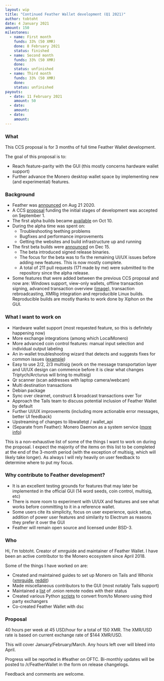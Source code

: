 ```yaml
---
layout: wip
title: "Continued Feather Wallet development (Q1 2021)"
author: tobtoht
date: 4 January 2021
amount: 150
milestones:
  - name: First month 
    funds: 33% (50 XMR)
    done: 8 February 2021
    status: finished
  - name: Second month
    funds: 33% (50 XMR)
    done: 
    status: unfinished
  - name: Third month
    funds: 33% (50 XMR)
    done: 
    status: unfinished
payouts:
  - date: 11 February 2021
    amount: 50
  - date:
    amount:
  - date:
    amount:
---
```


### What

This CCS proposal is for 3 months of full time Feather Wallet development.

The goal of this proposal is to:

- Reach feature-parity with the GUI (this mostly concerns hardware wallet support)
- Further advance the Monero desktop wallet space by implementing new (and experimental) features.

### Background

- Feather was [announced](https://old.reddit.com/r/Monero/comments/idujx0/feather_free_opensource_monero_desktop_wallet/) on Aug 21 2020. 
- A CCS [proposal](https://ccs.getmonero.org/proposals/feather-2020.html) funding the initial stages of development was accepted on September 1. 
- The first alpha builds became [available](https://old.reddit.com/r/Monero/comments/j8kn8e/feather_a_brand_new_monero_gui_desktop_wallet/) on Oct 10. 
- During the alpha time was spent on:
    - Troubleshooting teething problems
    - Bugfixes and performance improvements
    - Getting the websites and build infrastructure up and running
- The first beta builds were [announced](https://old.reddit.com/r/FeatherWallet/comments/kdmj3b/feather_beta2_released/) on Dec 15.
    - The beta introduced signed release binaries.
    - The focus for the beta was to fix the remaining UI/UX issues before adding new features. This is now mostly complete.
    - A total of 211 pull requests (171 made by me) were submitted to the repository since the alpha release.
- Some features that were added between the previous CCS proposal and now are: Windows support, view-only wallets, offline transaction signing, advanced transaction overview ([image](https://featherwallet.org/theme/img/feather_send_advanced.png)), transaction rebroadcasting, XMRig integration and reproducible Linux builds. Reproducible builds are mostly thanks to work done by Xiphon on the GUI.

### What I want to work on

- Hardware wallet support (most requested feature, so this is definitely happening now)
- More exchange integrations (among which LocalMonero)
- More advanced coin control features: manual input selection and individual output labeling
- An in-wallet troubleshooting wizard that detects and suggests fixes for common issues ([example](https://git.wownero.com/feather/feather/issues/144))
- Easy to use 2/2, 2/3 multisig (work on the message transportation layer and UI/UX design can commence before it is clear what changes Triptych/Arcturus will bring to multisig)
- Qr scanner (scan addresses with laptop camera/webcam)
- Multi destination transactions
- Debian package
- Sync over clearnet, construct & broadcast transactions over Tor
- Approach the Tails team to discuss potential inclusion of Feather Wallet by default
- Further UI/UX improvements (including more actionable error messages, better UI feedback)
- Upstreaming of changes to libwalletqt / wallet_api
- (Separate from Feather): Monero Daemon as a system service ([more info](https://git.wownero.com/feather/feather-meta/issues/3))

This is a non-exhaustive list of some of the things I want to work on during the proposal.
I expect the majority of the items on this list to be completed at the end of the 3-month period (with the exception of multisig, which will likely take longer).
As always I will rely heavily on user feedback to determine where to put my focus.

### Why contribute to Feather development?

- It is an excellent testing grounds for features that may later be implemented in the official GUI (14 word seeds, coin control, multisig, etc)
- There is more room to experiment with UI/UX and features and see what works before committing to it in a reference wallet.
- Some users cite its simplicity, focus on user experience, quick setup, addition of power user features and similarity to Electrum as reasons they prefer it over the GUI
- Feather will remain open source and licensed under BSD-3.

### Who

Hi, I'm tobtoht. Creator of xmrguide and maintainer of Feather Wallet.
I have been an active contributor to the Monero ecosystem since April 2018.

Some of the things I have worked on are:

- Created and maintained guides to set up Monero on Tails and Whonix ([xmrguide](http://xmrguide42y34onq.onion/), [reddit](https://old.reddit.com/r/Monero/comments/h8pbc2/))
- Made miscellaneous contributors to the GUI (most notably Tails support)
- Maintained a [list](http://xmrguide42y34onq.onion/remote_nodes) of .onion remote nodes with their status
- Created various Python [scripts](http://xmrguide42y34onq.onion/scripts) to convert from/to Monero using third party exchangers
- Co-created Feather Wallet with dsc

### Proposal

40 hours per week at 45 USD/hour for a total of 150 XMR. The XMR/USD rate is based on current exchange rate of $144 XMR/USD.

This will cover January/February/March. Any hours left over will bleed into April.

Progress will be reported in #feather on OFTC. Bi-monthly updates will be posted to /r/FeatherWallet in the form on release changelogs.

Feedback and comments are welcome.
